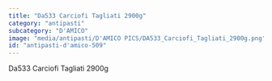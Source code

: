 ```yaml
---
title: "Da533 Carciofi Tagliati 2900g"
category: "antipasti"
subcategory: "D'AMICO"
image: "media/antipasti/D'AMICO PICS/DA533_Carciofi_Tagliati_2900g.png"
id: "antipasti-d'amico-509"
---
```


Da533 Carciofi Tagliati 2900g
